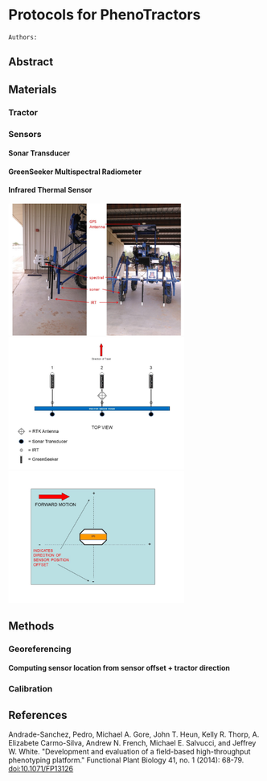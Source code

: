 # Protocols for PhenoTractors

    Authors:

## Abstract


## Materials

### Tractor

### Sensors

#### Sonar Transducer

#### GreenSeeker Multispectral Radiometer

#### Infrared Thermal Sensor

<img src="../assets/phenotractor_sensors.JPG" width=350>

<img src="../assets/phenotractor_sensor_diagram.JPG" width=350>

<img src="../assets/phenotractor_sensor_offset.JPG" width=350>

## Methods

### Georeferencing

#### Computing sensor location from sensor offset + tractor direction

### Calibration

## References

Andrade-Sanchez, Pedro, Michael A. Gore, John T. Heun, Kelly R. Thorp, A. Elizabete Carmo-Silva, Andrew N. French, Michael E. Salvucci, and Jeffrey W. White. "Development and evaluation of a field-based high-throughput phenotyping platform." Functional Plant Biology 41, no. 1 (2014): 68-79. [doi:10.1071/FP13126](http://dx.doi.org/10.1071/FP13126)
